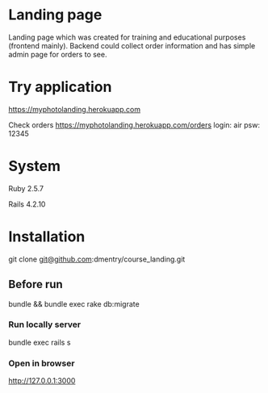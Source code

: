 # Landing page
Landing page which was created for training and educational purposes (frontend mainly). Backend could collect order information and has simple admin page for orders to see.

# Try application
https://myphotolanding.herokuapp.com

Check orders
https://myphotolanding.herokuapp.com/orders
login: air
psw: 12345

# System
Ruby 2.5.7

Rails 4.2.10

# Installation
git clone git@github.com:dmentry/course_landing.git

## Before run
bundle && bundle exec rake db:migrate

### Run locally server
bundle exec rails s

### Open in browser

http://127.0.0.1:3000
